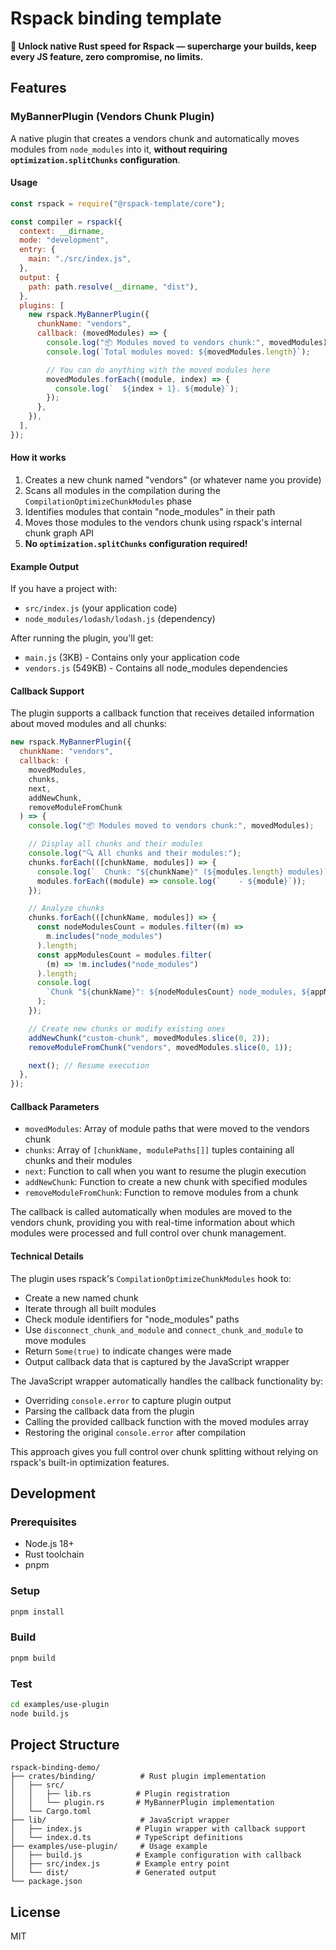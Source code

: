 # Rspack binding template

**🚀 Unlock native Rust speed for Rspack — supercharge your builds, keep every JS feature, zero compromise, no limits.**

## Features

### MyBannerPlugin (Vendors Chunk Plugin)

A native plugin that creates a vendors chunk and automatically moves modules from `node_modules` into it, **without requiring `optimization.splitChunks` configuration**.

#### Usage

```javascript
const rspack = require("@rspack-template/core");

const compiler = rspack({
  context: __dirname,
  mode: "development",
  entry: {
    main: "./src/index.js",
  },
  output: {
    path: path.resolve(__dirname, "dist"),
  },
  plugins: [
    new rspack.MyBannerPlugin({
      chunkName: "vendors",
      callback: (movedModules) => {
        console.log("📦 Modules moved to vendors chunk:", movedModules);
        console.log(`Total modules moved: ${movedModules.length}`);

        // You can do anything with the moved modules here
        movedModules.forEach((module, index) => {
          console.log(`  ${index + 1}. ${module}`);
        });
      },
    }),
  ],
});
```

#### How it works

1. Creates a new chunk named "vendors" (or whatever name you provide)
2. Scans all modules in the compilation during the `CompilationOptimizeChunkModules` phase
3. Identifies modules that contain "node_modules" in their path
4. Moves those modules to the vendors chunk using rspack's internal chunk graph API
5. **No `optimization.splitChunks` configuration required!**

#### Example Output

If you have a project with:

- `src/index.js` (your application code)
- `node_modules/lodash/lodash.js` (dependency)

After running the plugin, you'll get:

- `main.js` (3KB) - Contains only your application code
- `vendors.js` (549KB) - Contains all node_modules dependencies

#### Callback Support

The plugin supports a callback function that receives detailed information about moved modules and all chunks:

```javascript
new rspack.MyBannerPlugin({
  chunkName: "vendors",
  callback: (
    movedModules,
    chunks,
    next,
    addNewChunk,
    removeModuleFromChunk
  ) => {
    console.log("📦 Modules moved to vendors chunk:", movedModules);

    // Display all chunks and their modules
    console.log("🔍 All chunks and their modules:");
    chunks.forEach(([chunkName, modules]) => {
      console.log(`  Chunk: "${chunkName}" (${modules.length} modules)`);
      modules.forEach((module) => console.log(`    - ${module}`));
    });

    // Analyze chunks
    chunks.forEach(([chunkName, modules]) => {
      const nodeModulesCount = modules.filter((m) =>
        m.includes("node_modules")
      ).length;
      const appModulesCount = modules.filter(
        (m) => !m.includes("node_modules")
      ).length;
      console.log(
        `Chunk "${chunkName}": ${nodeModulesCount} node_modules, ${appModulesCount} app modules`
      );
    });

    // Create new chunks or modify existing ones
    addNewChunk("custom-chunk", movedModules.slice(0, 2));
    removeModuleFromChunk("vendors", movedModules.slice(0, 1));

    next(); // Resume execution
  },
});
```

#### Callback Parameters

- `movedModules`: Array of module paths that were moved to the vendors chunk
- `chunks`: Array of `[chunkName, modulePaths[]]` tuples containing all chunks and their modules
- `next`: Function to call when you want to resume the plugin execution
- `addNewChunk`: Function to create a new chunk with specified modules
- `removeModuleFromChunk`: Function to remove modules from a chunk

The callback is called automatically when modules are moved to the vendors chunk, providing you with real-time information about which modules were processed and full control over chunk management.

#### Technical Details

The plugin uses rspack's `CompilationOptimizeChunkModules` hook to:

- Create a new named chunk
- Iterate through all built modules
- Check module identifiers for "node_modules" paths
- Use `disconnect_chunk_and_module` and `connect_chunk_and_module` to move modules
- Return `Some(true)` to indicate changes were made
- Output callback data that is captured by the JavaScript wrapper

The JavaScript wrapper automatically handles the callback functionality by:

- Overriding `console.error` to capture plugin output
- Parsing the callback data from the plugin
- Calling the provided callback function with the moved modules array
- Restoring the original `console.error` after compilation

This approach gives you full control over chunk splitting without relying on rspack's built-in optimization features.

## Development

### Prerequisites

- Node.js 18+
- Rust toolchain
- pnpm

### Setup

```bash
pnpm install
```

### Build

```bash
pnpm build
```

### Test

```bash
cd examples/use-plugin
node build.js
```

## Project Structure

```
rspack-binding-demo/
├── crates/binding/          # Rust plugin implementation
│   ├── src/
│   │   ├── lib.rs          # Plugin registration
│   │   └── plugin.rs       # MyBannerPlugin implementation
│   └── Cargo.toml
├── lib/                     # JavaScript wrapper
│   ├── index.js            # Plugin wrapper with callback support
│   └── index.d.ts          # TypeScript definitions
├── examples/use-plugin/     # Usage example
│   ├── build.js            # Example configuration with callback
│   ├── src/index.js        # Example entry point
│   └── dist/               # Generated output
└── package.json
```

## License

MIT
